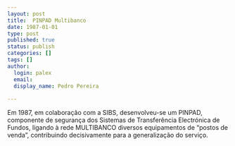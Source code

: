 ```yaml
---
layout: post
title:  PINPAD Multibanco
date: 1987-01-01
type: post
published: true
status: publish
categories: []
tags: []
author:
  login: palex
  email: 
  display_name: Pedro Pereira
  
---
```


Em 1987, em colaboração com a SIBS, desenvolveu-se um PINPAD, componente de
segurança dos Sistemas de Transferência Electrónica de Fundos, ligando à rede
MULTIBANCO diversos equipamentos de “postos de venda”, contribuindo
decisivamente para a generalização do serviço.